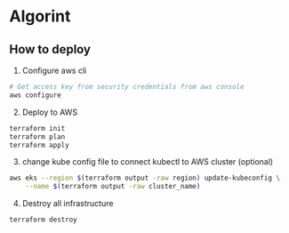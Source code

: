 # Algorint

## How to deploy
1. Configure aws cli 
```bash
# Get access key from security credentials from aws console
aws configure
```
2. Deploy to AWS
```bash
terraform init
terraform plan 
terraform apply
```
3. change kube config file to connect kubectl to AWS cluster (optional)
```bash
aws eks --region $(terraform output -raw region) update-kubeconfig \
    --name $(terraform output -raw cluster_name)
```
4. Destroy all infrastructure
```bash
terraform destroy
```